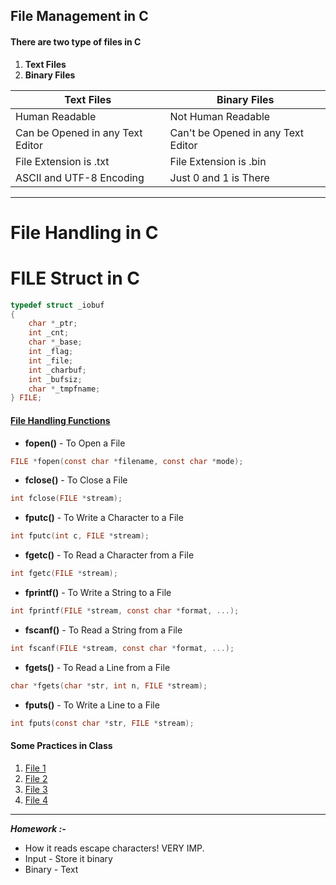 ## File Management in C

#### There are two type of files in C
1. **Text Files**
2. **Binary Files**

| Text Files | Binary Files |
|------------|--------------|
| Human Readable | Not Human Readable |
| Can be Opened in any Text Editor | Can't be Opened in any Text Editor |
| File Extension is .txt | File Extension is .bin |
| ASCII and UTF-8 Encoding | Just 0 and 1 is There |

---

# File Handling in C
# FILE Struct in C

```C
typedef struct _iobuf
{
    char *_ptr;
    int _cnt;
    char *_base;
    int _flag;
    int _file;
    int _charbuf;
    int _bufsiz;
    char *_tmpfname;
} FILE;
```

#### <u>File Handling Functions</u>

- **fopen()** - To Open a File
```C
FILE *fopen(const char *filename, const char *mode);
```

- **fclose()** - To Close a File
```C
int fclose(FILE *stream);
```

- **fputc()** - To Write a Character to a File
```C
int fputc(int c, FILE *stream);
```

- **fgetc()** - To Read a Character from a File
```C
int fgetc(FILE *stream);
```

- **fprintf()** - To Write a String to a File
```C
int fprintf(FILE *stream, const char *format, ...);
```

- **fscanf()** - To Read a String from a File
```C
int fscanf(FILE *stream, const char *format, ...);
```

- **fgets()** - To Read a Line from a File
```C
char *fgets(char *str, int n, FILE *stream);
```

- **fputs()** - To Write a Line to a File
```C
int fputs(const char *str, FILE *stream);
```

#### Some Practices in Class

1. [File 1](file_management.c)
2. [File 2](file_management_2.c)
3. [File 3](file_3.c)
4. [File 4](file_4.c)

---
***Homework :-***
- How it reads escape characters!   VERY IMP.
- Input - Store it binary
- Binary - Text

<a href="// https://stackoverflow.com/questions/4459859/where-are-standard-streams-stdin-and-stdout-created#:~:text=In%20Linux%2C%20you%20can%20generally,%2Fself%2Ffd%2F1%20"></a>